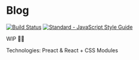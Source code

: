 # Blog

[![Build Status](https://travis-ci.org/tienpham94/blog-react.svg?branch=master)](https://travis-ci.org/tienpham94/blog-react)
[![Standard - JavaScript Style Guide](https://img.shields.io/badge/code%20style-standard-brightgreen.svg)](http://standardjs.com/)

WIP 🚀🙌

Technologies: Preact & React + CSS Modules